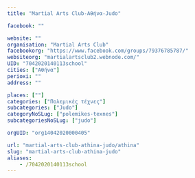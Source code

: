 ```yaml
---
title: "Martial Arts Club-Αθήνα-Judo"

facebook: ""

website: ""
organisation: "Martial Arts Club"
facebookorg: "https://www.facebook.com/groups/79376785787/"
websiteorg: "martialartsclub2.webnode.com/"
UID: "7042020140113school"
cities: ["Αθήνα"]
perioxi: ""
address: ""

places: [""]
categories: ["Πολεμικές τέχνες"]
subcategories: ["Judo"]
categoryNoSLug: ["polemikes-texnes"]
subcategoriesNoSLug: ["judo"]

orgUID: "org14042020000405"

url: "martial-arts-club-athina-judo/athina"
slug: "martial-arts-club-athina-judo"
aliases:
    - /7042020140113school
---
```





